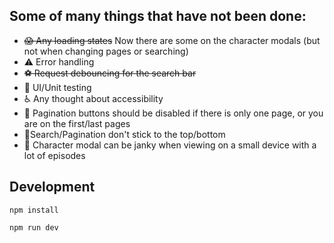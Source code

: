 ## Some of many things that have not been done:

- ~~😱 Any loading states~~ Now there are some on the character modals (but not when changing pages or searching)
- ⚠️ Error handling
- ~~⚽ Request debouncing for the search bar~~
- 🧪 UI/Unit testing
- ♿ Any thought about accessibility
- 📕 Pagination buttons should be disabled if there is only one page, or you are on the first/last pages
- 🥍Search/Pagination don't stick to the top/bottom
- 🐘 Character modal can be janky when viewing on a small device with a lot of episodes

## Development

```
npm install
```

```
npm run dev
```
